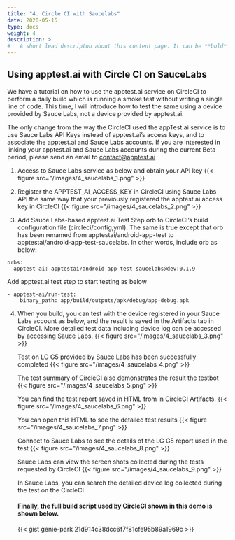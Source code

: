 ```yaml
---
title: "4. Circle CI with Saucelabs"
date: 2020-05-15
type: docs
weight: 4
description: >
#   A short lead descripton about this content page. It can be **bold** or _italic_ and can be split over multiple paragraphs.
---
```


## Using apptest.ai with Circle CI on SauceLabs

We have a tutorial on how to use the apptest.ai service on CircleCI to perform a daily build which is running a smoke test without writing a single line of code. This time, I will introduce how to test the same using a device provided by Sauce Labs, not a device provided by apptest.ai.

The only change from the way the CircleCI used the appTest.ai service is to use Sauce Labs API Keys instead of apptest.ai’s access keys, and to associate the apptest.ai and Sauce Labs accounts. If you are interested in linking your apptest.ai and Sauce Labs accounts during the current Beta period, please send an email to [contact@apptest.ai](mailto:contact@apptest.ai)

1. Access to Sauce Labs service as below and obtain your API key
  {{< figure src="/images/4_saucelabs_1.png" >}}

2. Register the APPTEST_AI_ACCESS_KEY in CircleCI using Sauce Labs API the same way that your previously registered the apptest.ai access key in CircleCI
  {{< figure src="/images/4_saucelabs_2.png" >}}


3. Add Sauce Labs-based apptest.ai Test Step orb to CircleCI’s build configuration file (circleci/config,yml). The same is true except that orb has been renamed from apptestai/android-app-test to apptestai/android-app-test-saucelabs. In other words, include orb as below:
  ```
  orbs:
    apptest-ai: apptestai/android-app-test-saucelabs@dev:0.1.9
  ```

  Add apptest.ai test step to start testing as below
  ```
  - apptest-ai/run-test:
      binary_path: app/build/outputs/apk/debug/app-debug.apk
  ```

4. When you build, you can test with the device registered in your Sauce Labs account as below, and the result is saved in the Artifacts tab in CircleCI. More detailed test data including device log can be accessed by accessing Sauce Labs.
  {{< figure src="/images/4_saucelabs_3.png" >}}

    Test on LG G5 provided by Sauce Labs has been successfully completed
    {{< figure src="/images/4_saucelabs_4.png" >}}


    The test summary of CircleCI also demonstrates the result the testbot
    {{< figure src="/images/4_saucelabs_5.png" >}}


    You can find the test report saved in HTML from in CircleCI Artifacts.
    {{< figure src="/images/4_saucelabs_6.png" >}}


    You can open this HTML to see the detailed test results
    {{< figure src="/images/4_saucelabs_7.png" >}}


    Connect to Sauce Labs to see the details of the LG G5 report used in the test
    {{< figure src="/images/4_saucelabs_8.png" >}}


    Sauce Labs can view the screen shots collected during the tests requested by CircleCI
    {{< figure src="/images/4_saucelabs_9.png" >}}


    In Sauce Labs, you can search the detailed device log collected during the test on the CircleCI


    #### Finally, the full build script used by CircleCI shown in this demo is shown below.

    {{< gist genie-park 21d914c38dcc6f7f81cfe95b89a1969c >}}

